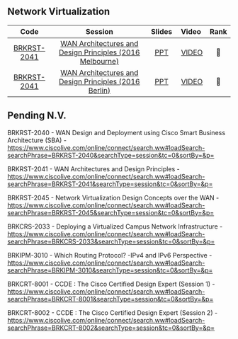 

## Network Virtualization

| Code | Session | Slides | Video | Rank |
| :-: | :-: | :-: | :-: | :-: |
| [BRKRST-2041][cod-2041] | [WAN Architectures and Design Principles (2016 Melbourne)][ses-2041-mel-2016] | [PPT][ppt-2041-mel-2016] | [VIDEO][vid-2041-mel-2016] | :orange: |
| [BRKRST-2041][cod-2041] | [WAN Architectures and Design Principles (2016 Berlin)][ses-2041-ber-2016] | [PPT][ppt-2041-ber-2016] | [VIDEO][vid-2041-ber-2016] | :green_apple: |





[cod-2041]:https://www.ciscolive.com/online/connect/search.ww?searchPhrase=BRKRST-2041
[ses-2041-mel-2016]:https://www.ciscolive.com/online/connect/sessionDetail.ww?SESSION_ID=89930&backBtn=true
[ppt-2041-mel-2016]:http://d2zmdbbm9feqrf.cloudfront.net/2016/anz/pdf/BRKRST-2041.pdf
[vid-2041-mel-2016]:http://d2zmdbbm9feqrf.cloudfront.net/2016/anz/BRKRST-2041.mp4
[ses-2041-ber-2016]:https://www.ciscolive.com/online/connect/sessionDetail.ww?SESSION_ID=89226&backBtn=true
[ppt-2041-ber-2016]:http://d2zmdbbm9feqrf.cloudfront.net/2016/eur/pdf/BRKRST-2041.pdf
[vid-2041-ber-2016]:http://d2zmdbbm9feqrf.cloudfront.net/2016/eur/BRKRST-2041.mp4






## Pending N.V.


BRKRST-2040 - WAN Design and Deployment using Cisco Smart Business Architecture (SBA) - https://www.ciscolive.com/online/connect/search.ww#loadSearch-searchPhrase=BRKRST-2040&searchType=session&tc=0&sortBy=&p=

BRKRST-2041 - WAN Architectures and Design Principles - https://www.ciscolive.com/online/connect/search.ww#loadSearch-searchPhrase=BRKRST-2041&searchType=session&tc=0&sortBy=&p=

BRKRST-2045 - Network Virtualization Design Concepts over the WAN - https://www.ciscolive.com/online/connect/search.ww#loadSearch-searchPhrase=BRKRST-2045&searchType=session&tc=0&sortBy=&p=

BRKCRS-2033 - Deploying a Virtualized Campus Network Infrastructure - https://www.ciscolive.com/online/connect/search.ww#loadSearch-searchPhrase=BRKCRS-2033&searchType=session&tc=0&sortBy=&p=

BRKIPM-3010 - Which Routing Protocol? -IPv4 and IPv6 Perspective - https://www.ciscolive.com/online/connect/search.ww#loadSearch-searchPhrase=BRKIPM-3010&searchType=session&tc=0&sortBy=&p=

BRKCRT-8001 - CCDE : The Cisco Certified Design Expert (Session 1) - https://www.ciscolive.com/online/connect/search.ww#loadSearch-searchPhrase=BRKCRT-8001&searchType=session&tc=0&sortBy=&p=

BRKCRT-8002 - CCDE : The Cisco Certified Design Expert (Session 2) - https://www.ciscolive.com/online/connect/search.ww#loadSearch-searchPhrase=BRKCRT-8002&searchType=session&tc=0&sortBy=&p=





